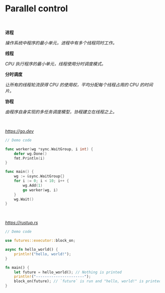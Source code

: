 # Parallel control

<br>

**进程**

*操作系统中程序的最小单元，进程中有多个线程同时工作。*

**线程**

*CPU 执行程序的最小单元，线程使用分时调度模式。*

**分时调度**

*让所有的线程轮流获得 CPU 的使用权，平均分配每个线程占用的 CPU 的时间片。*

**协程**

*由程序自身实现的多任务调度模型，协程建立在线程之上。*

<br>

*https://go.dev*

```go
// Demo code

func worker(wg *sync.WaitGroup, i int) {
	defer wg.Done()
	fmt.Println(i)
}

func main() {
	wg := &sync.WaitGroup{}
	for i := 0; i < 10; i++ {
		wg.Add(1)
		go worker(wg, i)
	}
	wg.Wait()
}

```

<br>

*https://rustup.rs*

```rs
// Demo code

use futures::executor::block_on;

async fn hello_world() {
    println!("hello, world!");
}

fn main() {
    let future = hello_world(); // Nothing is printed
    println!("----------------------");
    block_on(future); // `future` is run and "hello, world!" is printed
}
```
